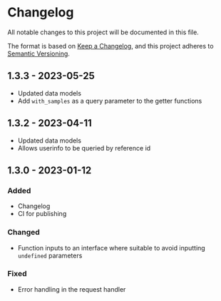 # Changelog

All notable changes to this project will be documented in this file.

The format is based on [Keep a Changelog](https://keepachangelog.com/en/1.0.0/),
and this project adheres to [Semantic Versioning](https://semver.org/spec/v2.0.0.html).

## 1.3.3 - 2023-05-25

* Updated data models
* Add `with_samples` as a query parameter to the getter functions

## 1.3.2 - 2023-04-11

* Updated data models
* Allows userinfo to be queried by reference id

## 1.3.0 - 2023-01-12

### Added

* Changelog
* CI for publishing

### Changed

* Function inputs to an interface where suitable to avoid inputting `undefined` parameters

### Fixed

* Error handling in the request handler
